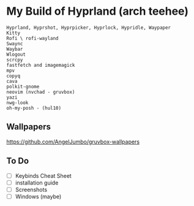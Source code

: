 # My Build of Hyprland (arch teehee)

    Hyprland, Hyprshot, Hyprpicker, Hyprlock, Hypridle, Waypaper
    Kitty
    Rofi \ rofi-wayland
    Swaync
    Waybar
    Wlogout
    scrcpy
    fastfetch and imagemagick
    mpv
    copyq
    cava
    polkit-gnome
    neovim (nvchad - gruvbox)
    yazi
    nwg-look
    oh-my-posh - (hul10)

## Wallpapers

https://github.com/AngelJumbo/gruvbox-wallpapers

## To Do

- [ ] Keybinds Cheat Sheet
- [ ] installation guide
- [ ] Screenshots
- [ ] Windows (maybe) 
